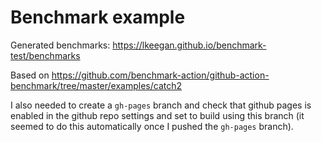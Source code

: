 # Benchmark example

Generated benchmarks: https://lkeegan.github.io/benchmark-test/benchmarks

Based on https://github.com/benchmark-action/github-action-benchmark/tree/master/examples/catch2

I also needed to create a `gh-pages` branch and check that github pages is enabled in the github repo settings and set to build using this branch (it seemed to do this automatically once I pushed the `gh-pages` branch).
